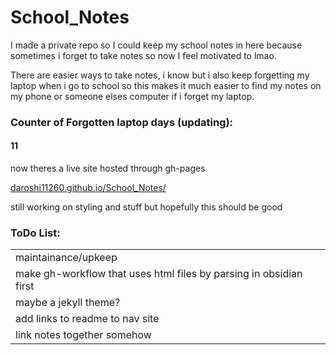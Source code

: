# School_Notes
I made a private repo so I could keep my school notes in here because sometimes i forget to take notes so now I feel motivated to lmao.

There are easier ways to take notes, i know but i also keep forgetting my laptop when i go to school so this makes it much easier to find my notes on my phone or someone elses computer if i forget my laptop.

### Counter of Forgotten laptop days (updating):

#### 11

now theres a live site hosted through gh-pages

[daroshi11260.github.io/School_Notes/](https://daroshi11260.github.io/School_Notes/ "https://daroshi11260.github.io/School_Notes/")

still working on styling and stuff but hopefully this should be good


### ToDo List:

|                                                                    |
| ------------------------------------------------------------------ |
| maintainance/upkeep                                                |
| make gh-workflow that uses html files by parsing in obsidian first |
| maybe a jekyll theme?                                              |
| add links to readme to nav site                                    |
| link notes together somehow                                        | 
